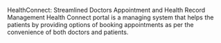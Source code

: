 HealthConnect: Streamlined Doctors Appointment and Health Record Management
Health Connect portal is a managing system that helps the patients by providing options of booking appointments as per the convenience of both doctors and patients.

 
